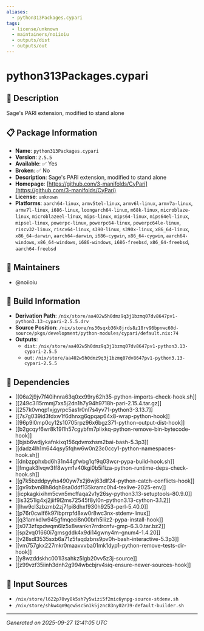 ```yaml
---
aliases:
  - python313Packages.cypari
tags:
  - license/unknown
  - maintainers/noiioiu
  - outputs/dist
  - outputs/out
---
```


# python313Packages.cypari

## 📝 Description

Sage's PARI extension, modified to stand alone

## 📋 Package Information

- **Name**: `python313Packages.cypari`
- **Version**: `2.5.5`
- **Available**: ✅ Yes
- **Broken**: ✅ No
- **Description**: Sage's PARI extension, modified to stand alone
- **Homepage**: [https://github.com/3-manifolds/CyPari](https://github.com/3-manifolds/CyPari)
- **License**: `unknown`
- **Platforms**: `aarch64-linux`, `armv5tel-linux`, `armv6l-linux`, `armv7a-linux`, `armv7l-linux`, `i686-linux`, `loongarch64-linux`, `m68k-linux`, `microblaze-linux`, `microblazeel-linux`, `mips-linux`, `mips64-linux`, `mips64el-linux`, `mipsel-linux`, `powerpc-linux`, `powerpc64-linux`, `powerpc64le-linux`, `riscv32-linux`, `riscv64-linux`, `s390-linux`, `s390x-linux`, `x86_64-linux`, `x86_64-darwin`, `aarch64-darwin`, `i686-cygwin`, `x86_64-cygwin`, `aarch64-windows`, `x86_64-windows`, `i686-windows`, `i686-freebsd`, `x86_64-freebsd`, `aarch64-freebsd`
## 👥 Maintainers

- @noiioiu


## 🔧 Build Information

- **Derivation Path**: `/nix/store/aa402w5h0dmz9q3j1bzmq07dv8647pv1-python3.13-cypari-2.5.5.drv`
- **Source Position**: `/nix/store/ns30sqxb36k8jrds8z18rv96bpnwc60d-source/pkgs/development/python-modules/cypari/default.nix:74`
- **Outputs**:
  - `dist`:  `/nix/store/aa402w5h0dmz9q3j1bzmq07dv8647pv1-python3.13-cypari-2.5.5`
  - `out`:  `/nix/store/aa402w5h0dmz9q3j1bzmq07dv8647pv1-python3.13-cypari-2.5.5`

## 🔗 Dependencies

- [[06a2j9jv7f40ihnra63q0xx99ry62h35-python-imports-check-hook.sh]]
- [[249c3l15rmmj7xs5j2dn1h7y94h9718h-pari-2.15.4.tar.gz]]
- [[257k0vnqp1xjgyrpc5as1r0nl7s4yv71-python3-3.13.7]]
- [[7s7g039id3fdxw1f6dhnxg6qpqap64x8-wrap-python-hook]]
- [[96p9l0mp0cy12s10705rpz96x6bgz371-python-output-dist-hook]]
- [[b2gcqyf6wr8k19l1h57cgybfm7plixkq-python-remove-bin-bytecode-hook]]
- [[bjsb6wdjykafnkixq156qdvmxhsm2bai-bash-5.3p3]]
- [[dadz4lh1m644qsy5fqhw6w0n23c0ccy1-python-namespaces-hook.sh]]
- [[dnbzpphxbd6h31n44gfwbg1qf9q03wcr-pypa-build-hook.sh]]
- [[fmgak3lvqw3ff8wym1v40kgi0b5i1iza-python-runtime-deps-check-hook.sh]]
- [[g7k5bzddpyyhs490yw7x2j6wj63dlf24-python-catch-conflicts-hook]]
- [[gv9xbvn8lh8dqh8sa0ddf135kramc0h4-texlive-2025-env]]
- [[icpkagkixihm5cvn5mcffaqa2v1y26sy-python3.13-setuptools-80.9.0]]
- [[is3251lg4xj2jiif9l2ms72545f8yl0n-python3.13-cython-3.1.2]]
- [[lhw9cl3zbzmb2zj7fpi8dhxf930h9253-perl-5.40.0]]
- [[p76r0cwlf6k97ibprrpfd8xw0r8wc3nx-stdenv-linux]]
- [[q31amkdlw945gfmqcci8n00brh5liiz2-pypa-install-hook]]
- [[s073zfxpdwqm6lz5x8wankn7rrdrcnfv-gmp-6.3.0.tar.bz2]]
- [[sp2vq01660i7gmsgddk4x9di14gwny4m-gnum4-1.4.20]]
- [[v28sdl3535sxb6a71z5faqdzbns9pv0h-bash-interactive-5.3p3]]
- [[vm757gkx227mkr0maavvvba01mk1dyp1-python-remove-tests-dir-hook]]
- [[y8wzddskhc001l3sahkz5lgb20vv5z3j-source]]
- [[z99vzf35iinh3dnh2g994wbcbjrv4siq-ensure-newer-sources-hook]]

## 📁 Input Sources

- `/nix/store/l622p70vy8k5sh7y5wizi5f2mic6ynpg-source-stdenv.sh`
- `/nix/store/shkw4qm9qcw5sc5n1k5jznc83ny02r39-default-builder.sh`

---
*Generated on 2025-09-27 12:41:05 UTC*
